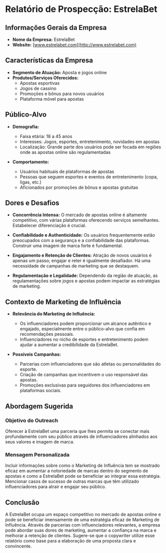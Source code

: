 # Relatório de Prospecção: EstrelaBet

## Informações Gerais da Empresa
- **Nome da Empresa:** EstrelaBet
- **Website:** [www.estrelabet.com](http://www.estrelabet.com)

## Características da Empresa
- **Segmento de Atuação:** Aposta e jogos online
- **Produtos/Serviços Oferecidos:**
  - Apostas esportivas
  - Jogos de cassino
  - Promoções e bônus para novos usuários
  - Plataforma móvel para apostas

## Público-Alvo
- **Demografia:**
  - Faixa etária: 18 a 45 anos
  - Interesses: Jogos, esportes, entretenimento, novidades em apostas
  - Localização: Grande parte dos usuários pode ser focada em regiões onde as apostas online são regulamentadas

- **Comportamento:**
  - Usuários habituais de plataformas de apostas
  - Pessoas que seguem esportes e eventos de entretenimento (copa, ligas, etc.)
  - Aficionados por promoções de bônus e apostas gratuitas

## Dores e Desafios
- **Concorrência Intensa:** O mercado de apostas online é altamente competitivo, com várias plataformas oferecendo serviços semelhantes. Estabelecer diferenciação é crucial.
  
- **Confiabilidade e Authenticidade:** Os usuários frequentemente estão preocupados com a segurança e a confiabilidade das plataformas. Construir uma imagem de marca forte é fundamental.

- **Engajamento e Retenção de Clientes:** Atração de novos usuários é apenas um passo; engajar e reter é igualmente desafiador. Há uma necessidade de campanhas de marketing que se destaquem.

- **Regulamentação e Legalidade:** Dependendo da região de atuação, as regulamentações sobre jogos e apostas podem impactar as estratégias de marketing.

## Contexto de Marketing de Influência
- **Relevância do Marketing de Influência:**
  - Os influenciadores podem proporcionar um alcance autêntico e engajado, especialmente entre o público-alvo que confia em recomendações pessoais.
  - Influenciadores no nicho de esportes e entretenimento podem ajudar a aumentar a credibilidade da EstrelaBet.

- **Possíveis Campanhas:**
  - Parcerias com influenciadores que são atletas ou personalidades do esporte.
  - Criação de campanhas que incentivem o uso responsável das apostas.
  - Promoções exclusivas para seguidores dos influenciadores em plataformas sociais.

## Abordagem Sugerida
### Objetivo do Outreach
Oferecer à EstrelaBet uma parceria que lhes permita se conectar mais profundamente com seu público através de influenciadores alinhados aos seus valores e imagem de marca. 

### Mensagem Personalizada
Incluir informações sobre como o Marketing de Influência tem se mostrado eficaz em aumentar a notoriedade de marcas dentro do segmento de apostas e como a EstrelaBet pode se beneficiar ao integrar essa estratégia. Mencionar casos de sucesso de outras marcas que têm utilizado influenciadores para atrair e engajar seu público.

## Conclusão
A EstrelaBet ocupa um espaço competitivo no mercado de apostas online e pode se beneficiar imensamente de uma estratégia eficaz de Marketing de Influência. Através de parcerias com influenciadores relevantes, a empresa pode abordar suas dores de marketing, aumentar a confiança na marca e melhorar a retenção de clientes. Sugere-se que o copywriter utilize esse relatório como base para a elaboração de uma proposta clara e convincente.